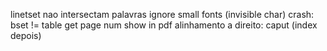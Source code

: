 
linetset nao intersectam palavras
ignore small fonts (invisible char)
crash: bset != table
get page num
show in pdf
alinhamento a direito: caput (index depois)




